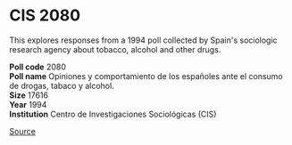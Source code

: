 # CIS 2080
This explores responses from a 1994 poll collected by Spain's sociologic research agency about tobacco, alcohol and other drugs.

**Poll code** 2080  
**Poll name**  Opiniones y comportamiento de los españoles ante el consumo de drogas, tabaco y alcohol.  
**Size** 17616  
**Year** 1994  
**Institution** Centro de Investigaciones Sociológicas (CIS)

[Source](https://www.cis.es/cis/opencm/ES/1_encuestas/estudios/ver.jsp?estudio=14306&amp;cuestionario=17167&amp;muestra=23793)

